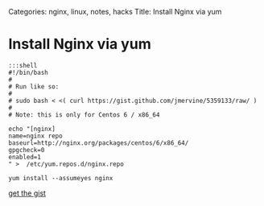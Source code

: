 Categories: nginx, linux, notes, hacks
Title: Install Nginx via yum

# Install Nginx via yum

    :::shell
    #!/bin/bash
    #
    # Run like so:
    #
    # sudo bash < <( curl https://gist.github.com/jmervine/5359133/raw/ )
    #
    # Note: this is only for Centos 6 / x86_64
     
    echo "[nginx]
    name=nginx repo
    baseurl=http://nginx.org/packages/centos/6/x86_64/
    gpgcheck=0
    enabled=1
    " >  /etc/yum.repos.d/nginx.repo
         
    yum install --assumeyes nginx

[get the gist](https://gist.github.com/jmervine/5359133/)
